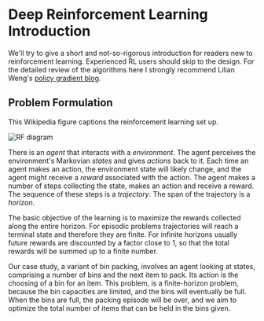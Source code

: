 # Deep Reinforcement Learning Introduction
We'll try to give a short and not-so-rigorous introduction for readers new to
reinforcement learning. Experienced RL users should skip to the design. For the
detailed review of the algorithms here I strongly recommend Lilian Weng's
[policy gradient
blog](https://lilianweng.github.io/lil-log/2018/04/08/policy-gradient-algorithms.html).

## Problem Formulation
This Wikipedia figure captions the reinforcement learning set up.

![RF diagram](https://en.wikipedia.org/wiki/Reinforcement_learning#/media/File:Reinforcement_learning_diagram.svg)

There is an *agent* that interacts with a *environment*. The agent perceives the
environment's Markovian *states* and gives *actions* back to it. Each time an
agent makes an action, the environment state will likely change, and the agent
might receive a *reward* associated with the action. The agent makes a number of
steps collecting the state, makes an action and receive a reward. The sequence
of these steps is a *trajectory*. The span of the trajectory is a *horizon*.


The basic objective of the learning is to maximize the rewards collected along
the entire horizon. For episodic problems trajectories will reach a terminal
state and therefore they are finite. For infinite horizons usually future
rewards are discounted by a factor close to 1, so that the total rewards will be
summed up to a finite number.

Our case study, a variant of bin packing, involves an agent looking at states,
comprising a number of bins and the next item to pack. Its action is the
choosing of a bin for an item. This problem, is a finite-horizon problem,
because the bin capacities are limited, and the bins will eventually be full.
When the bins are full, the packing episode will be over, and we aim to optimize
the total number of items that can be held in the bins given.
